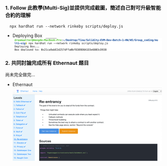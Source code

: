 ### 1. Follow 此教學(Multi-Sig)並提供完成截圖，簡述自己對可升級智能合約的理解
```
  npx hardhat run --network rinkeby scripts/deploy.js
```

- Deploying Box ![](./DeployingBox.png)


### 2. 共同討論完成所有 Ethernaut 題目

  尚未完全做完...

- Ethernaut ![](./Ethernaut_12.png)
